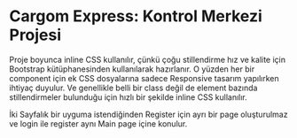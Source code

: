 <h1>Cargom Express: Kontrol Merkezi Projesi</h1>

Proje boyunca inline CSS kullanılır, çünkü çoğu stillendirme hız ve kalite için Bootstrap kütüphanesinden kullanılarak hazırlanır. O yüzden her bir component için ek CSS dosyalarına sadece Responsive tasarım yapılırken ihtiyaç duyulur. Ve genellikle belli bir class değil de element bazında stillendirmeler bulunduğu için hızlı bir şekilde inline CSS kullanılır.

İki Sayfalık bir uyguma istendiğinden Register için ayrı bir page oluşturulmaz ve login ile register aynı Main page içine konulur.
